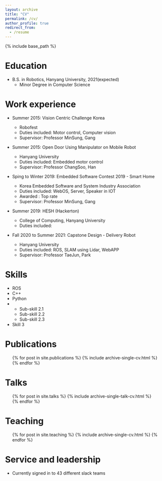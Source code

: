 ```yaml
---
layout: archive
title: "CV"
permalink: /cv/
author_profile: true
redirect_from:
  - /resume
---
```


{% include base_path %}

Education
======
* B.S. in Robotics, Hanyang University, 2021(expected)
   * Minor Degree in Computer Science

Work experience
======

* Summer 2015: Vision Centric Challenge Korea
  * Robofest
  * Duties included: Motor control, Computer vision 
  * Supervisor: Professor MinSung, Gang

* Summer 2015: Open Door Using Manipulator on Mobile Robot
  * Hanyang University
  * Duties included: Embedded motor control
  * Supervisor: Professor ChangSoo, Han

* Sping to Winter 2019: Embedded Software Contest 2019 - Smart Home
  * Korea Embedded Software and System Industry Association
  * Duties included: WebOS, Server, Speaker in IOT
  * Awarded : Top rate
  * Supervisor: Professor MinSung, Gang
  
* Summer 2019: HESH (Hackerton)
  * College of Computing, Hanyang University
  * Duties included: 
  
* Fall 2020 to Summer 2021: Capstone Design - Delivery Robot
  * Hanyang University
  * Duties included: ROS, SLAM using Lidar, WebAPP
  * Supervisor: Professor TaeJun, Park
  
  
  
Skills
======
* ROS
* C++
* Python
* 
  * Sub-skill 2.1
  * Sub-skill 2.2
  * Sub-skill 2.3
* Skill 3

Publications
======
  <ul>{% for post in site.publications %}
    {% include archive-single-cv.html %}
  {% endfor %}</ul>
  
Talks
======
  <ul>{% for post in site.talks %}
    {% include archive-single-talk-cv.html %}
  {% endfor %}</ul>
  
Teaching
======
  <ul>{% for post in site.teaching %}
    {% include archive-single-cv.html %}
  {% endfor %}</ul>
  
Service and leadership
======
* Currently signed in to 43 different slack teams
